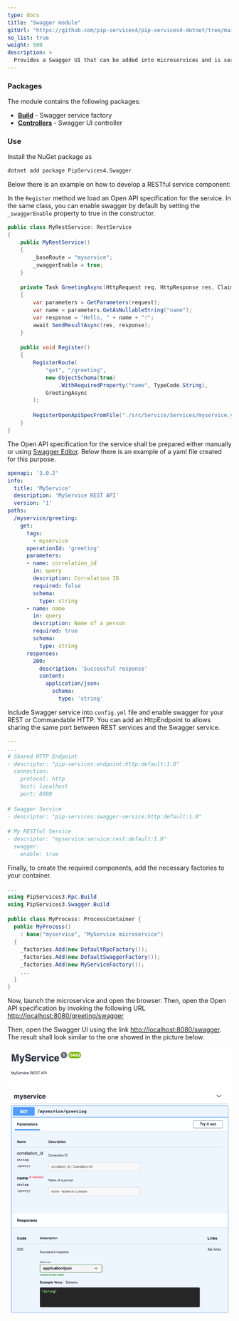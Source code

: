 ```yaml
---
type: docs
title: "Swagger module"
gitUrl: "https://github.com/pip-services4/pip-services4-dotnet/tree/main/pip-services4-swagger-dotnet"
no_list: true
weight: 500
description: > 
  Provides a Swagger UI that can be added into microservices and is seamlessly integrated with existing REST and Commandable HTTP.
---
```



### Packages

The module contains the following packages:

- [**Build**](build) - Swagger service factory
- [**Controllers**](controllers) - Swagger UI controller

### Use

Install the NuGet package as
```bash
dotnet add package PipServices4.Swagger
```

Below there is an example on how to develop a RESTful service component:
   
In the `Register` method we load an Open API specification for the service.
In the same class, you can enable swagger by default by setting the `_swaggerEnable` property to true in the constructor.
   
```csharp
public class MyRestService: RestService 
{
    public MyRestService() 
    {
        _baseRoute = "myservice";
        _swaggerEnable = true;
    }

    private Task GreetingAsync(HttpRequest req, HttpResponse res, ClaimsPrincipal user, RouteData rd) 
    {
        var parameters = GetParameters(request);
        var name = parameters.GetAsNullableString("name");
        var response = "Hello, " + name + "!";
        await SendResultAsync(res, response);
    }
        
    public void Register()
    {
        RegisterRoute(
            "get", "/greeting", 
            new ObjectSchema(true)
                .WithRequiredProperty("name", TypeCode.String),
            GreetingAsync
        );
        
        RegisterOpenApiSpecFromFile("./src/Service/Services/myservice.yml");
    }
}
```

The Open API specification for the service shall be prepared either manually
or using [Swagger Editor](https://editor.swagger.io/). Below there is an example of a yaml file created for this purpose.


```yaml
openapi: '3.0.2'
info:
  title: 'MyService'
  description: 'MyService REST API'
  version: '1'
paths:
  /myservice/greeting:
    get:
      tags:
        - myservice
      operationId: 'greeting'
      parameters:
      - name: correlation_id
        in: query
        description: Correlation ID
        required: false
        schema:
          type: string
      - name: name
        in: query
        description: Name of a person
        required: true
        schema:
          type: string
      responses:
        200:
          description: 'Successful response'
          content:
            application/json:
              schema:
                type: 'string'
```

Include Swagger service into `config.yml` file and enable swagger for your REST or Commandable HTTP.
You can add an HttpEndpoint to allows sharing the same port between REST services and the Swagger service.

```yaml
---
...
# Shared HTTP Endpoint
- descriptor: "pip-services:endpoint:http:default:1.0"
  connection:
    protocol: http
    host: localhost
    port: 8080

# Swagger Service
- descriptor: "pip-services:swagger-service:http:default:1.0"

# My RESTful Service
- descriptor: "myservice:service:rest:default:1.0"
  swagger:
    enable: true
```

Finally, to create the required components, add the necessary factories to your container.

```csharp
...
using PipServices3.Rpc.Build
using PipServices3.Swagger.Build

public class MyProcess: ProcessContainer {
  public MyProcess()
    : base("myservice", "MyService microservice") 
  {    
    _factories.Add(new DefaultRpcFactory());
    _factories.Add(new DefaultSwaggerFactory());
    _factories.Add(new MyServiceFactory());
    ...
  }
}
```

Now, launch the microservice and open the browser. Then, open the Open API specification by invoking the following URL 
[http://localhost:8080/greeting/swagger](http://localhost:8080/greeting/swagger)

Then, open the Swagger UI using the link [http://localhost:8080/swagger](http://localhost:8080/swagger).
The result shall look similar to the one showed in the picture below.

<img src="swagger-ui.png"/>

